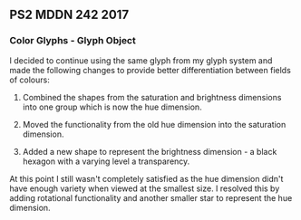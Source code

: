 ## PS2 MDDN 242 2017

### Color Glyphs - Glyph Object

I decided to continue using the same glyph from my glyph system and made the following changes to provide better differentiation between fields of colours:

1. Combined the shapes from the saturation and brightness dimensions into one group which is now the hue dimension.

2. Moved the functionality from the old hue dimension into the saturation dimension.

3. Added a new shape to represent the brightness dimension - a black hexagon with a varying level a transparency.

At this point I still wasn't completely satisfied as the hue dimension didn't have enough variety when viewed at the smallest size.  I resolved this by adding rotational functionality and another smaller star to represent the hue dimension. 